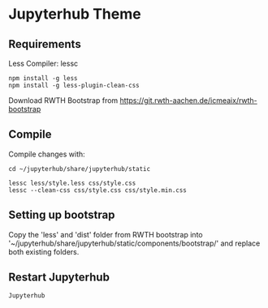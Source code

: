 
# Jupyterhub Theme

## Requirements
Less Compiler: lessc

    npm install -g less
    npm install -g less-plugin-clean-css

Download RWTH Bootstrap from https://git.rwth-aachen.de/icmeaix/rwth-bootstrap

## Compile
Compile changes with:

    cd ~/jupyterhub/share/jupyterhub/static
	
    lessc less/style.less css/style.css
    lessc --clean-css css/style.css css/style.min.css

## Setting up bootstrap

Copy the 'less' and 'dist' folder from RWTH bootstrap into '~/jupyterhub/share/jupyterhub/static/components/bootstrap/' and replace both existing folders.

## Restart Jupyterhub
    Jupyterhub


